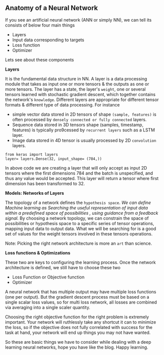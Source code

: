 ## Anatomy of a Neural Network

If you see an artificial neural network (ANN or simply NN), we can tell its consists of below four main things

- Layers
- Input data corresponding to targets
- Loss function
- Optimizer

Lets see about these components

**Layers**

It is the fundamental data structure in NN. A layer is a data processing module that takes as input one or more tensors & the outputs as one or more tensors. The layer has a state, the layer's `weight`, one or several tensors learned with stochastic gradient descent, which together contains the network's `knowledge`. Different layers are appropriate for different tensor formats & different type of data processing. For instance 

- simple vector data stored in 2D tensors of shape `(sample, features)` is often processed by `densely connected or fully connected` layers. 
- Sequence data stored in 3D tensors shape (samples, timestamp, features) is typically pro9cessed by `recurrent layers` such as a LSTM layer.
- Image data stored in 4D tensor is usually processed by 2D `convolution` layers.



```
from keras import layers
layer= layers.Dense(32, input_shape= (784,))
``` 
In above code we are creating a layer that will only accept as input 2D tensors where the first dimensions 784 and the batch is unspecified, and thus any value would be accepted. This layer will return a tensor where first dimension has been transformed to 32.

**Models: Networks of Layers**

The topology of a network defines the `hypothesis space`. *We can define Machine learning as Searching the useful representation of input data within a predefined space of possibilities , using guidance from a feedback signal.* By choosing a network topology, we can constrain the space of possibilities or hypothesis space to a specific series of tensor operations, mapping input data to output data. What we will be searching for is a good set of values for the weight tensors involved in these tensors operations.

Note: Picking the right network architecture is more an `art` than science.

**Loss functions & Optimizations**

These two are keys to configuring the learning process. Once the network architecture is defined, we still have to choose these two

- Loss Function or Objective function
- Optimizer

A  neural network that has multiple output may have multiple loss functions (one per output). But the gradient descent process must be based on a single scalar loss values, so for multi loss network, all losses are combined via averaging into a single scaler quantity.

Choosing the right objective function for the right problem is extremely important. Your network will ruthlessly take any shortcut it can to minimize the loss, so if the objective does not fully correlated with success for the task at hand, your network will end up things you may not have wanted. 

So these are basic things we have to consider while dealing with a deep learning neural networks, hope you have like the blog. Happy learning.



